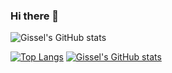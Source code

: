 ### Hi there 👋

<!--
**gisselP/gisselP** is a ✨ _special_ ✨ repository because its `README.md` (this file) appears on your GitHub profile.

Here are some ideas to get you started:

- 🔭 I’m currently working on ...
- 🌱 I’m currently learning ...
- 👯 I’m looking to collaborate on ...
- 🤔 I’m looking for help with ...
- 💬 Ask me about ...
- 📫 How to reach me: ...
- 😄 Pronouns: ...
- ⚡ Fun fact: ...
-->
![Gissel's GitHub stats](https://github-readme-stats.vercel.app/api?username=gisselP&show_icons=true&theme=radical)

[![Top Langs](https://github-readme-stats.vercel.app/api/top-langs/?username=gisselP&layout=compact)](https://github.com/gisselP/github-readme-stats)
[![Gissel's GitHub stats](https://github-readme-stats.vercel.app/api?username=gisselP)](https://github.com/gisselP/github-readme-stats)
